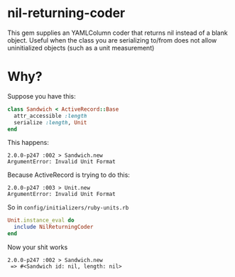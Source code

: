 nil-returning-coder
===================

This gem supplies an YAMLColumn coder that returns nil instead of a blank object.  Useful when the class you are serializing to/from does not allow uninitialized objects (such as a unit measurement)

Why?
====

Suppose you have this:

````ruby
class Sandwich < ActiveRecord::Base
  attr_accessible :length
  serialize :length, Unit
end
````

This happens:

    2.0.0-p247 :002 > Sandwich.new
    ArgumentError: Invalid Unit Format

Because ActiveRecord is trying to do this:

    2.0.0-p247 :003 > Unit.new
    ArgumentError: Invalid Unit Format

So in `config/initializers/ruby-units.rb`

````ruby
Unit.instance_eval do
  include NilReturningCoder
end
````

Now your shit works

    2.0.0-p247 :002 > Sandwich.new
     => #<Sandwich id: nil, length: nil> 

